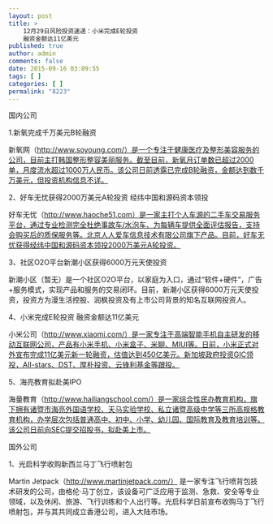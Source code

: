```yaml
---
layout: post
title: >
    12月29日风险投资速递：小米完成E轮投资
    融资金额达11亿美元
published: true
author: admin
comments: false
date: 2015-09-16 03:09:55
tags: [ ]
categories: [ ]
permalink: "8223"
---
```



国内公司

1.新氧完成千万美元B轮融资

新氧网（http://www.soyoung.com/）是一个专注于健康医疗及整形美容服务的公司，目前主打韩国整形整容美丽服务。截至目前，新氧月订单数已超过2000单，月度流水超过1000万人民币。该公司日前透露已完成B轮融资，金额达到数千万美元，但投资机构信息不详。

2、好车无忧获得2000万美元A轮投资 经纬中国和源码资本领投

好车无忧（http://www.haoche51.com）是一家主打个人车源的二手车交易服务平台，通过专业检测完全杜绝事故车/水泡车、为每辆车提供全面评估报告，支持会购买后的质保服务等。北京人人爱车信息技术有限公司旗下产品。目前，好车无忧获得经纬中国和源码资本领投2000万美元A轮投资。

3、社区O2O平台新潮小区获得6000万元天使投资

新潮小区（暂无）是一个社区O2O平台，以家庭为入口，通过“软件+硬件”，广告+服务模式，实现产品和服务的交易闭环。目前，新潮小区获得6000万元天使投资，投资方为漫生活控股、润枫投资及有上市公司背景的知名互联网投资人。

4、小米完成E轮投资 融资金额达11亿美元

小米公司（http://www.xiaomi.com/）是一家专注于高端智能手机自主研发的移动互联网公司，产品有小米手机、小米盒子、米聊、MIUI等。日前，小米正式对外宣布完成11亿美元新一轮融资，估值达到450亿美元。新加坡政府投资GIC领投，AII-stars、DST、厚朴投资、云锋利基金等跟投。

5、海亮教育拟赴美IPO

海量教育（http://www.hailiangschool.com/）是一家综合性民办教育机构，旗下拥有诸暨市海亮外国语学校、天马实验学校、私立诸暨高级中学等三所高规格教育机构，办学层次包括普通高中、初中、小学、幼儿园、国际教育及教育培训等。该公司日前向SEC提交招股书，拟赴美上市。

国外公司

1、光启科学收购新西兰马丁飞行喷射包

Martin Jetpack（http://www.martinjetpack.com/） 是一家专注飞行喷背包技术研发的公司，由格伦·马丁创立，该设备可广泛应用于监测、急救、安全等专业领域，以及休闲、旅游、飞行训练和个人出行等。光启科学日前宣布收购马丁飞行喷射包，并与其共同成立香港公司，进入大陆市场。